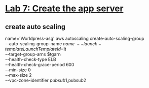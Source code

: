 # [Lab 7: Create the app server](https://catalog.us-east-1.prod.workshops.aws/workshops/3de93ad5-ebbe-4258-b977-b45cdfe661f1/en-US/application/lab7)
## create auto scaling


name='Worldpress-asg'
aws autoscaling create-auto-scaling-group \
    --auto-scaling-group-name $name \
    --launch-template LaunchTemplateId=$lt \
    --target-group-arns $tgarn\
    --health-check-type ELB \
    --health-check-grace-period 600 \
    --min-size 0 \
    --max-size 2 \
    --vpc-zone-identifier $pubsub1,$pubsub2
